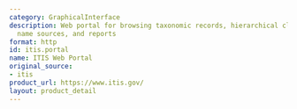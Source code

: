 ```yaml
---
category: GraphicalInterface
description: Web portal for browsing taxonomic records, hierarchical classification,
  name sources, and reports
format: http
id: itis.portal
name: ITIS Web Portal
original_source:
- itis
product_url: https://www.itis.gov/
layout: product_detail
---
```

